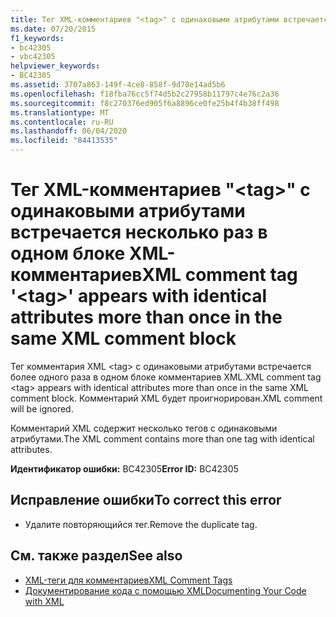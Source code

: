```yaml
---
title: Тег XML-комментариев "<tag>" с одинаковыми атрибутами встречается несколько раз в одном блоке XML-комментариев
ms.date: 07/20/2015
f1_keywords:
- bc42305
- vbc42305
helpviewer_keywords:
- BC42305
ms.assetid: 3707a863-149f-4ce8-858f-9d78e14ad5b6
ms.openlocfilehash: f18fba76cc5f74d5b2c27958b11797c4e76c2a36
ms.sourcegitcommit: f8c270376ed905f6a8896ce0fe25b4f4b38ff498
ms.translationtype: MT
ms.contentlocale: ru-RU
ms.lasthandoff: 06/04/2020
ms.locfileid: "84413535"
---
```

# <a name="xml-comment-tag-tag-appears-with-identical-attributes-more-than-once-in-the-same-xml-comment-block"></a><span data-ttu-id="8fc7d-102">Тег XML-комментариев "\<tag>" с одинаковыми атрибутами встречается несколько раз в одном блоке XML-комментариев</span><span class="sxs-lookup"><span data-stu-id="8fc7d-102">XML comment tag '\<tag>' appears with identical attributes more than once in the same XML comment block</span></span>
<span data-ttu-id="8fc7d-103">Тег комментария XML \<tag> с одинаковыми атрибутами встречается более одного раза в одном блоке комментариев XML.</span><span class="sxs-lookup"><span data-stu-id="8fc7d-103">XML comment tag \<tag> appears with identical attributes more than once in the same XML comment block.</span></span> <span data-ttu-id="8fc7d-104">Комментарий XML будет проигнорирован.</span><span class="sxs-lookup"><span data-stu-id="8fc7d-104">XML comment will be ignored.</span></span>  
  
 <span data-ttu-id="8fc7d-105">Комментарий XML содержит несколько тегов с одинаковыми атрибутами.</span><span class="sxs-lookup"><span data-stu-id="8fc7d-105">The XML comment contains more than one tag with identical attributes.</span></span>  
  
 <span data-ttu-id="8fc7d-106">**Идентификатор ошибки:** BC42305</span><span class="sxs-lookup"><span data-stu-id="8fc7d-106">**Error ID:** BC42305</span></span>  
  
## <a name="to-correct-this-error"></a><span data-ttu-id="8fc7d-107">Исправление ошибки</span><span class="sxs-lookup"><span data-stu-id="8fc7d-107">To correct this error</span></span>  
  
- <span data-ttu-id="8fc7d-108">Удалите повторяющийся тег.</span><span class="sxs-lookup"><span data-stu-id="8fc7d-108">Remove the duplicate tag.</span></span>  
  
## <a name="see-also"></a><span data-ttu-id="8fc7d-109">См. также раздел</span><span class="sxs-lookup"><span data-stu-id="8fc7d-109">See also</span></span>

- [<span data-ttu-id="8fc7d-110">XML-теги для комментариев</span><span class="sxs-lookup"><span data-stu-id="8fc7d-110">XML Comment Tags</span></span>](../language-reference/xmldoc/index.md)
- [<span data-ttu-id="8fc7d-111">Документирование кода с помощью XML</span><span class="sxs-lookup"><span data-stu-id="8fc7d-111">Documenting Your Code with XML</span></span>](../programming-guide/program-structure/documenting-your-code-with-xml.md)

